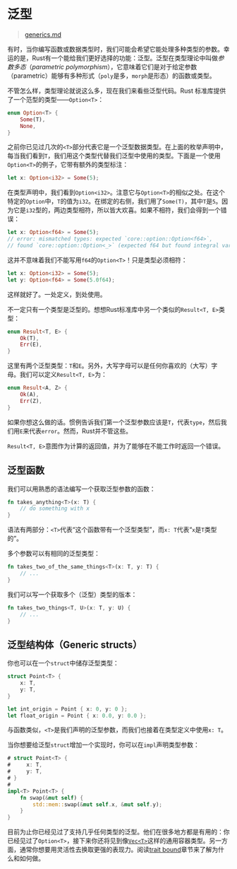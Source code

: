 # 泛型

> [generics.md](https://github.com/rust-lang/rust/blob/master/src/doc/book/generics.md)

有时，当你编写函数或数据类型时，我们可能会希望它能处理多种类型的参数。幸运的是，Rust有一个能给我们更好选择的功能：泛型。泛型在类型理论中叫做*参数多态*（*parametric polymorphism*），它意味着它们是对于给定参数（parametric）能够有多种形式（`poly`是多，`morph`是形态）的函数或类型。

不管怎么样，类型理论就说这么多，现在我们来看些泛型代码。Rust 标准库提供了一个范型的类型——`Option<T>`：

```rust
enum Option<T> {
    Some(T),
    None,
}
```

之前你已见过几次的`<T>`部分代表它是一个泛型数据类型。在上面的枚举声明中，每当我们看到`T`，我们用这个类型代替我们泛型中使用的类型。下面是一个使用`Option<T>`的例子，它带有额外的类型标注：

```rust
let x: Option<i32> = Some(5);
```

在类型声明中，我们看到`Option<i32>`。注意它与`Option<T>`的相似之处。在这个特定的`Option`中，`T`的值为`i32`。在绑定的右侧，我们用了`Some(T)`，其中`T`是`5`。因为它是`i32`型的，两边类型相符，所以皆大欢喜。如果不相符，我们会得到一个错误：

```rust
let x: Option<f64> = Some(5);
// error: mismatched types: expected `core::option::Option<f64>`,
// found `core::option::Option<_>` (expected f64 but found integral variable)
```

这并不意味着我们不能写用`f64`的`Option<T>`！只是类型必须相符：

```rust
let x: Option<i32> = Some(5);
let y: Option<f64> = Some(5.0f64);
```

这样就好了。一处定义，到处使用。

不一定只有一个类型是泛型的。想想Rust标准库中另一个类似的`Result<T, E>`类型：

```rust
enum Result<T, E> {
    Ok(T),
    Err(E),
}
```

这里有两个泛型类型：`T`和`E`。另外，大写字母可以是任何你喜欢的（大写）字母。我们可以定义`Result<T, E>`为：

```rust
enum Result<A, Z> {
    Ok(A),
    Err(Z),
}
```

如果你想这么做的话。惯例告诉我们第一个泛型参数应该是`T`，代表`type`，然后我们用`E`来代表`error`。然而，Rust并不管这些。

`Result<T, E>`意图作为计算的返回值，并为了能够在不能工作时返回一个错误。

## 泛型函数
我们可以用熟悉的语法编写一个获取泛型参数的函数：

```rust
fn takes_anything<T>(x: T) {
    // do something with x
}
```

语法有两部分：`<T>`代表“这个函数带有一个泛型类型”，而`x: T`代表“`x`是`T`类型的”。

多个参数可以有相同的泛型类型：

```rust
fn takes_two_of_the_same_things<T>(x: T, y: T) {
    // ...
}
```

我们可以写一个获取多个（泛型）类型的版本：

```rust
fn takes_two_things<T, U>(x: T, y: U) {
    // ...
}
```

## 泛型结构体（Generic structs）
你也可以在一个`struct`中储存泛型类型：

```rust
struct Point<T> {
    x: T,
    y: T,
}

let int_origin = Point { x: 0, y: 0 };
let float_origin = Point { x: 0.0, y: 0.0 };
```

与函数类似，`<T>`是我们声明的泛型参数，而我们也接着在类型定义中使用`x: T`。

当你想要给泛型`struct`增加一个实现时，你可以在`impl`声明类型参数：

```rust
# struct Point<T> {
#     x: T,
#     y: T,
# }
#
impl<T> Point<T> {
    fn swap(&mut self) {
        std::mem::swap(&mut self.x, &mut self.y);
    }
}
```

目前为止你已经见过了支持几乎任何类型的泛型。他们在很多地方都是有用的：你已经见过了`Option<T>`，接下来你还将见到像[`Vec<T>`](http://doc.rust-lang.org/std/vec/struct.Vec.html)这样的通用容器类型。另一方面，通常你想要用灵活性去换取更强的表现力。阅读[trait bound](Traits.md#泛型函数的-trait-bound（trait-bounds-on-generic-functions）)章节来了解为什么和如何做。
